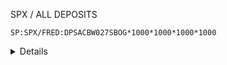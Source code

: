 
SPX / ALL DEPOSITS

    SP:SPX/FRED:DPSACBW027SBOG*1000*1000*1000*1000

<details>
![image](https://github.com/user-attachments/assets/6e7a901a-e621-4c3f-8107-1e94df894bea)
</details>
